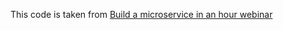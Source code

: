 This code is taken from [Build a microservice in an hour webinar](https://blog.jetbrains.com/go/2020/05/19/video-recording-and-qa-of-build-a-microservice-in-go-with-goland-in-an-hour-webinar/)